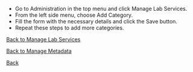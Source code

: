 * Go to Administration in the top menu and click Manage Lab Services.
* From the left side menu, choose Add Category.
* Fill the form with the necessary details and click the Save button.
* Repeat these steps to add more categories.

[Back to Manage Lab Services](https://github.com/hmislk/hmis/wiki/Manage-Lab-Services)

[Back to Manage Metadata](https://github.com/hmislk/hmis/wiki/Manage-Metadata)

[Back](https://github.com/hmislk/hmis/wiki)

